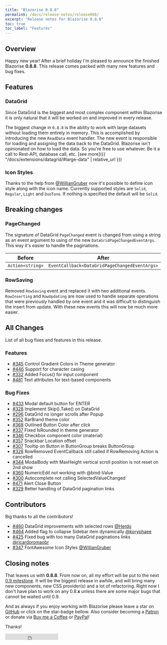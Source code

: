 ```yaml
---
title: "Blazorise 0.8.8"
permalink: /docs/release-notes/release088/
excerpt: "Release notes for Blazorise 0.8.8"
toc: true
toc_label: "Features"
---
```


## Overview

Happy new year! After a brief holiday I'm pleased to announce the finished Blazorise **0.8.8**. This release comes packed with many new features and bug fixes.

## Features

### DataGrid

Since DataGrid is the biggest and most complex component within Blazorise it is only natural that it will be worked on and improved in every release. 

The biggest change in `0.8.8` is the ability to work with large datasets without loading them entirely in memory. This is accomplished by introducing the new `ReadData` event handler. The new event is responsible for loading and assigning the data back to the DataGrid. Blazorise isn't opinionated on how to load the data. So you're free to use whatever. Be it a call to Rest-API, database call, etc. [see more]({{ "/docs/extensions/datagrid/#large-data" | relative_url }})

### Icon Styles

Thanks to the help from [@WillianGruber](https://github.com/WillianGruber) now it's possible to define icon style along with the icon name. Currently supported styles are `Solid`, `Regular`, `Light` and `DuoTone`. If nothing is specified the default will be `Solid`.

## Breaking changes

### PageChanged

The signature of DataGrid `PageChanged` event is changed from using a string as an event argument to using of the new `DataGridPageChangedEventArgs`. This way it's easier to handle the paginations.

| Before           | After                                         |
|------------------|-----------------------------------------------|
| `Action<string>` | `EventCallback<DataGridPageChangedEventArgs>` |

### RowSaving

Removed `RowSaving` event and replaced it with two additional events. `RowInserting` and `RowUpdating` are now used to handle separate operations that were previously handled by one event and it was difficult to distinguish the insert from update. With these new events this will now be much more easier.

## All Changes

List of all bug fixes and features in this release.

### Features

- [#345](https://github.com/stsrki/Blazorise/issues/345) Control Gradient Colors in Theme generator
- [#446](https://github.com/stsrki/Blazorise/issues/446) Support for character casing
- [#332](https://github.com/stsrki/Blazorise/issues/332) Added Focus() for input component
- [#481](https://github.com/stsrki/Blazorise/issues/481) Text attributes for text-based components

### Bug Fixes

- [#433](https://github.com/stsrki/Blazorise/issues/433) Modal default button for ENTER
- [#328](https://github.com/stsrki/Blazorise/issues/328) Implement Skip().Take() on DataGrid
- [#296](https://github.com/stsrki/Blazorise/issues/296) DataGrid no longer scrolls after Popup
- [#352](https://github.com/stsrki/Blazorise/issues/352) BarBrand theme color
- [#368](https://github.com/stsrki/Blazorise/issues/368) Outlined Button Color after click
- [#337](https://github.com/stsrki/Blazorise/issues/337) Fixed IsRounded in theme generator
- [#346](https://github.com/stsrki/Blazorise/issues/346) Checkbox component color (material)
- [#357](https://github.com/stsrki/Blazorise/issues/357) Snackbar Location offset
- [#307](https://github.com/stsrki/Blazorise/issues/307) Tooltip on Button in ButtonGroup breaks ButtonGroup
- [#326](https://github.com/stsrki/Blazorise/issues/326) RowRemoved EventCallback still called if RowRemoving Action is cancelled
- [#344](https://github.com/stsrki/Blazorise/issues/344) ModalBody with MaxHeight vertical scroll position is not reset on 2nd show
- [#360](https://github.com/stsrki/Blazorise/issues/360) NumericEdit not working with @bind-Value
- [#300](https://github.com/stsrki/Blazorise/issues/300) Autocomplete not calling SelectedValueChanged
- [#471](https://github.com/stsrki/Blazorise/issues/471) Alert Close Button
- [#329](https://github.com/stsrki/Blazorise/issues/329) Better handling of DataGrid pagination links

## Contributors

Big thanks to all the contributors!

- [#460](https://github.com/stsrki/Blazorise/pull/460) DataGrid improvements with selected rows [@Herdo](https://github.com/Herdo)
- [#464](https://github.com/stsrki/Blazorise/pull/464) Added flag to collapse Sidebar item dynamically [@koryphaee](https://github.com/koryphaee)
- [#425](https://github.com/stsrki/Blazorise/pull/425) Fixed bug with too many DataGrid paginations links [@ricardoromaobr](https://github.com/ricardoromaobr)
- [#347](https://github.com/stsrki/Blazorise/pull/347) FontAwesome Icon Styles [@WillianGruber](https://github.com/WillianGruber)

## Closing notes

That leaves us with **0.8.8**. From now on, all my effort will be put to the next [0.9 milestone](https://github.com/stsrki/Blazorise/milestone/23). It will be the biggest release in awhile, and will bring many new components, new CSS provider(s) and a lot of refactoring. Right now I don't have plan to work on any 0.8.**x** unless there are some major bugs that cannot be waited until 0.9.

And as always if you enjoy working with Blazorise please leave a star on [GitHub](https://github.com/stsrki/Blazorise) or click on the star-badge bellow. Also consider becoming a [Patron](https://www.patreon.com/mladenmacanovic) or donate via [Buy me a Coffee](https://www.buymeacoffee.com/mladenmacanovic) or [PayPal](https://www.paypal.me/mladenmacanovic)!

Thanks!

<iframe src="https://ghbtns.com/github-btn.html?user=stsrki&repo=Blazorise&type=star&count=true" frameborder="0" scrolling="0" width="170px" height="20px"></iframe>